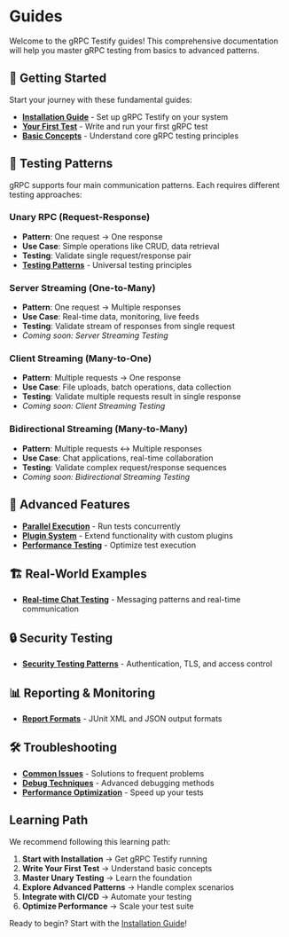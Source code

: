 # Guides

Welcome to the gRPC Testify guides! This comprehensive documentation will help you master gRPC testing from basics to advanced patterns.

## 🚀 Getting Started

Start your journey with these fundamental guides:

- **[Installation Guide](getting-started/installation)** - Set up gRPC Testify on your system
- **[Your First Test](getting-started/first-test)** - Write and run your first gRPC test
- **[Basic Concepts](getting-started/basic-concepts)** - Understand core gRPC testing principles

## 🎯 Testing Patterns

gRPC supports four main communication patterns. Each requires different testing approaches:

### Unary RPC (Request-Response)
- **Pattern**: One request → One response
- **Use Case**: Simple operations like CRUD, data retrieval
- **Testing**: Validate single request/response pair
- **[Testing Patterns](testing-patterns/testing-patterns)** - Universal testing principles

### Server Streaming (One-to-Many)
- **Pattern**: One request → Multiple responses
- **Use Case**: Real-time data, monitoring, live feeds
- **Testing**: Validate stream of responses from single request
- *Coming soon: Server Streaming Testing*

### Client Streaming (Many-to-One)
- **Pattern**: Multiple requests → One response
- **Use Case**: File uploads, batch operations, data collection
- **Testing**: Validate multiple requests result in single response
- *Coming soon: Client Streaming Testing*

### Bidirectional Streaming (Many-to-Many)
- **Pattern**: Multiple requests ↔ Multiple responses
- **Use Case**: Chat applications, real-time collaboration
- **Testing**: Validate complex request/response sequences
- *Coming soon: Bidirectional Streaming Testing*

## 🔧 Advanced Features

- **[Parallel Execution](testing-patterns/testing-patterns)** - Run tests concurrently
- **[Plugin System](../plugins/)** - Extend functionality with custom plugins
- **[Performance Testing](testing-patterns/testing-patterns)** - Optimize test execution

## 🏗️ Real-World Examples

- **[Real-time Chat Testing](examples/basic/real-time-chat)** - Messaging patterns and real-time communication

## 🔒 Security Testing

- **[Security Testing Patterns](testing-patterns/security-testing)** - Authentication, TLS, and access control

## 📊 Reporting & Monitoring

- **[Report Formats](reference/api/report-formats)** - JUnit XML and JSON output formats

## 🛠️ Troubleshooting

- **[Common Issues](../advanced/troubleshooting)** - Solutions to frequent problems
- **[Debug Techniques](../advanced/troubleshooting)** - Advanced debugging methods
- **[Performance Optimization](../advanced/troubleshooting)** - Speed up your tests

## Learning Path

We recommend following this learning path:

1. **Start with Installation** → Get gRPC Testify running
2. **Write Your First Test** → Understand basic concepts
3. **Master Unary Testing** → Learn the foundation
4. **Explore Advanced Patterns** → Handle complex scenarios
5. **Integrate with CI/CD** → Automate your testing
6. **Optimize Performance** → Scale your test suite

Ready to begin? Start with the [Installation Guide](getting-started/installation)!
